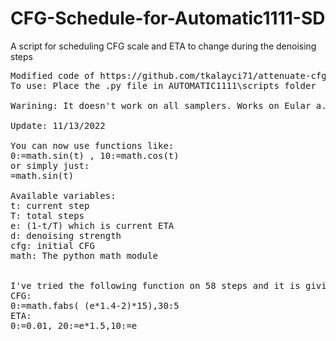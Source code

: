 # CFG-Schedule-for-Automatic1111-SD
A script for scheduling CFG scale and ETA to change during the denoising steps
<pre>
Modified code of https://github.com/tkalayci71/attenuate-cfg-scale
To use: Place the .py file in AUTOMATIC1111\scripts folder

Warining: It doesn't work on all samplers. Works on Eular a.

Update: 11/13/2022

You can now use functions like: 
0:=math.sin(t) , 10:=math.cos(t)
or simply just:
=math.sin(t)

Available variables:
t: current step
T: total steps
e: (1-t/T) which is current ETA
d: denoising strength
cfg: initial CFG
math: The python math module


I've tried the following function on 58 steps and it is giving good results:
CFG:
0:=math.fabs( (e*1.4-2)*15),30:5
ETA:
0:=0.01, 20:=e*1.5,10:=e
